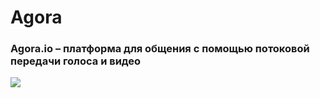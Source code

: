 # Agora

### Agora.io – платформа для общения с помощью потоковой передачи голоса и видео

![](https://media.giphy.com/media/xJdu9wNEpelY2J2jsk/giphy-downsized-large.gif)
